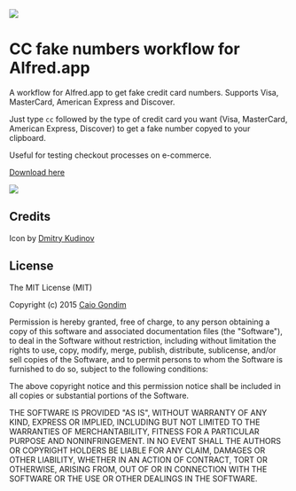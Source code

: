 <img src="http://rawgit.com/caiogondim/alfred-credit-card-numbers/master/logo.svg">

# CC fake numbers workflow for Alfred.app

A workflow for Alfred.app to get fake credit card numbers.
Supports Visa, MasterCard, American Express and Discover.

Just type `cc` followed by the type of credit card you want (Visa, MasterCard, American Express, Discover) to get a fake number copyed to your clipboard.

Useful for testing checkout processes on e-commerce.

[Download here](https://github.com/caiogondim/alfred-credit-card-numbers/blob/master/Credit%20card%20numbers.alfredworkflow?raw=true)

<img src="http://rawgit.com/caiogondim/alfred-credit-card-numbers/master/preview.png">


## Credits

Icon by [Dmitry Kudinov](http://thenounproject.com/term/credit-card/103824/)


## License

The MIT License (MIT)

Copyright (c) 2015 [Caio Gondim](http://caiogondim.com)

Permission is hereby granted, free of charge, to any person obtaining a copy
of this software and associated documentation files (the "Software"), to deal
in the Software without restriction, including without limitation the rights
to use, copy, modify, merge, publish, distribute, sublicense, and/or sell
copies of the Software, and to permit persons to whom the Software is
furnished to do so, subject to the following conditions:

The above copyright notice and this permission notice shall be included in all
copies or substantial portions of the Software.

THE SOFTWARE IS PROVIDED "AS IS", WITHOUT WARRANTY OF ANY KIND, EXPRESS OR
IMPLIED, INCLUDING BUT NOT LIMITED TO THE WARRANTIES OF MERCHANTABILITY,
FITNESS FOR A PARTICULAR PURPOSE AND NONINFRINGEMENT. IN NO EVENT SHALL THE
AUTHORS OR COPYRIGHT HOLDERS BE LIABLE FOR ANY CLAIM, DAMAGES OR OTHER
LIABILITY, WHETHER IN AN ACTION OF CONTRACT, TORT OR OTHERWISE, ARISING FROM,
OUT OF OR IN CONNECTION WITH THE SOFTWARE OR THE USE OR OTHER DEALINGS IN THE
SOFTWARE.

